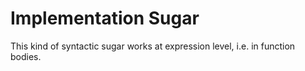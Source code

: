 # Implementation Sugar

This kind of syntactic sugar works at expression level, i.e. in function bodies.